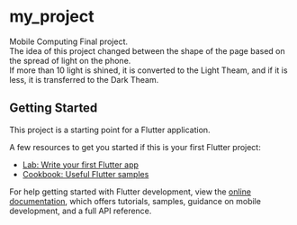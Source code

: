 # my_project

Mobile Computing Final project.   
The idea of this project changed between the shape of the page based on the spread of light on the phone.   
If more than 10 light is shined, it is converted to the Light Theam, and if it is less, it is transferred to the Dark Theam.   

## Getting Started

This project is a starting point for a Flutter application.

A few resources to get you started if this is your first Flutter project:

- [Lab: Write your first Flutter app](https://docs.flutter.dev/get-started/codelab)
- [Cookbook: Useful Flutter samples](https://docs.flutter.dev/cookbook)

For help getting started with Flutter development, view the
[online documentation](https://docs.flutter.dev/), which offers tutorials,
samples, guidance on mobile development, and a full API reference.
